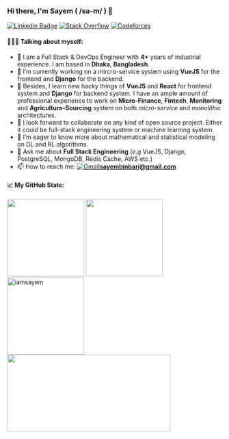 ### Hi there, I'm Sayem ( /sa-m/ ) 👋

[![Linkedin Badge](https://img.shields.io/badge/%20-LinkedIn-0e76a8?logo=Linkedin&logoColor=white)](https://www.linkedin.com/in/sayembari/)
[![Stack Overflow](https://img.shields.io/badge/%20-Stack%20Overflow-black?color=14171A&labelColor=fff&logo=stackoverflow&logoColor=0c0d0e26)](https://stackoverflow.com/users/4380965/sayem-bari?tab=profile)
[![Codeforces](https://cp-logo.vercel.app/codeforces/darkKnight040?logo=true)](https://www.codeforces.com/submissions/darkKnight040/)


#### 🙋🏻‍♂️ Talking about myself:

- :house_with_garden: I am a Full Stack & DevOps Engineer with **4+** years of industrial experience. I am based in **Dhaka**, **Bangladesh**.
- 🔭 I’m currently working on a mircro-service system using **VueJS** for the frontend and **Django** for the backend.
- 🌱 Besides, I learn new hacky things of **VueJS** and **React** for frontend system and **Django** for backend system. I have an ample amount of professional experience to work on **Micro-Finance**, **Fintech**, **Monitoring** and **Agriculture-Sourcing** system on both *micro-service* and *monolithic* architectures.
- 👯 I look forward to collaborate on any kind of open source project. Either it could be full-stack engineering system or machine learning system.
- 🤔 I’m eager to know more about mathematical and statistical modeling on DL and RL algorithms. 
- 💬 Ask me about **Full Stack Engineering** (_e.g_ VueJS, Django, PostgreSQL, MongoDB, Redis Cache, AWS etc.)
- 📫 How to reach me: [![Gmail](https://img.shields.io/badge/Gmail-D14836?logo=gmail&logoColor=white
)](mailto:sayembinbari@gmail.com)**sayembinbari@gmail.com**

#### 📈 My GitHub Stats:

<p>
  <img height="180em" src="https://github-readme-stats.vercel.app/api?username=iamsayem&show_icons=true&hide_border=false&&count_private=true&include_all_commits=true" />
  <img height="180em" src="https://github-readme-stats.vercel.app/api/top-langs/?username=iamsayem&count_private=true&show_icons=true&hide_border=false&layout=compact" />
  <img height="180em" src="https://github-readme-streak-stats.herokuapp.com/?user=iamsayem" alt="iamsayem" />
  <img height="180em" width="382" src="https://www.flagcounter.me/cDB/" />
</p>
